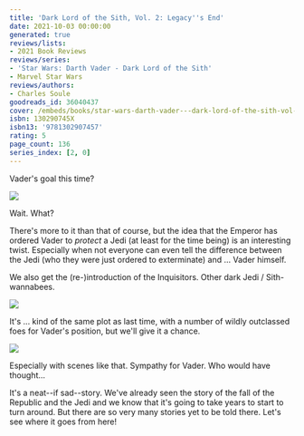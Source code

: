 ```yaml
---
title: 'Dark Lord of the Sith, Vol. 2: Legacy''s End'
date: 2021-10-03 00:00:00
generated: true
reviews/lists:
- 2021 Book Reviews
reviews/series:
- 'Star Wars: Darth Vader - Dark Lord of the Sith'
- Marvel Star Wars
reviews/authors:
- Charles Soule
goodreads_id: 36040437
cover: /embeds/books/star-wars-darth-vader---dark-lord-of-the-sith-vol-2-legacys-end.jpg
isbn: 130290745X
isbn13: '9781302907457'
rating: 5
page_count: 136
series_index: [2, 0]
---
```

Vader's goal this time?  

![](/embeds/books/attachments/vader-17-2.1.png)  

<!--more-->

Wait. What?  

There's more to it than that of course, but the idea that the Emperor has ordered Vader to *protect* a Jedi (at least for the time being) is an interesting twist. Especially when not everyone can even tell the difference between the Jedi (who they were just ordered to exterminate) and ... Vader himself.  

We also get the (re-)introduction of the Inquisitors. Other dark Jedi / Sith- wannabees.  

![](/embeds/books/attachments/vader-17-2.2.png)   

It's ... kind of the same plot as last time, with a number of wildly outclassed foes for Vader's position, but we'll give it a chance.  

![](/embeds/books/attachments/vader-17-2.3.png)   

Especially with scenes like that. Sympathy for Vader. Who would have thought...  

It's a neat--if sad--story. We've already seen the story of the fall of the Republic and the Jedi and we know that it's going to take years to start to turn around. But there are so very many stories yet to be told there. Let's see where it goes from here!